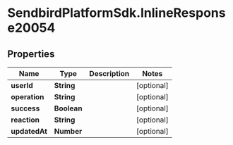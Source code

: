# SendbirdPlatformSdk.InlineResponse20054

## Properties

Name | Type | Description | Notes
------------ | ------------- | ------------- | -------------
**userId** | **String** |  | [optional] 
**operation** | **String** |  | [optional] 
**success** | **Boolean** |  | [optional] 
**reaction** | **String** |  | [optional] 
**updatedAt** | **Number** |  | [optional] 


